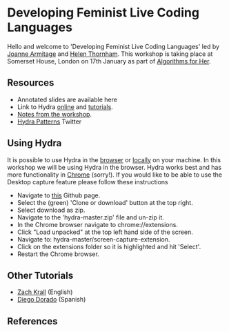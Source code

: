 # Developing Feminist Live Coding Languages

Hello and welcome to 'Developing Feminist Live Coding Languages' led by [Joanne Armitage](https://research.sociology.cam.ac.uk/profile/dr-joanne-armitage) and [Helen Thornham](https://ahc.leeds.ac.uk/media/staff/485/dr-helen-thornham). This workshop is taking place at Somerset House, London on 17th January as part of [Algorithms for Her](https://algorithmsforher.wordpress.com/call-for-papers/).

## Resources

* Annotated slides are available here
* Link to Hydra [online](https://hydra-editor.glitch.me/) and [tutorials](https://github.com/ojack/hydra). 
* [Notes from the workshop](https://pad.riseup.net/p/9SWcehp9OAPGT31VkVeD-keep).
* [Hydra Patterns](https://twitter.com/hydra_patterns) Twitter

## Using Hydra

It is possible to use Hydra in the [browser](https://www.google.com/intl/en_uk/chrome/) or [locally](https://github.com/ojack/atom-hydra) on your machine. In this workshop we will be using Hydra in the browser. Hydra works best and has more functionality in [Chrome](https://www.google.com/intl/en_uk/chrome/) (sorry!). If you would like to be able to use the Desktop capture feature please follow these instructions
* Navigate to [this](https://github.com/ojack/hydra) Github page.
* Select the (green) 'Clone or download' button at the top right. 
* Select download as zip.
* Navigate to the 'hydra-master.zip' file and un-zip it. 
* In the Chrome browser navigate to chrome://extensions.
* Click "Load unpacked" at the top left hand side of the screen.
* Navigate to: hydra-master/screen-capture-extension.  
* Click on the extensions folder so it is highlighted and hit 'Select'.
* Restart the Chrome browser.

## Other Tutorials
* [Zach Krall](https://github.com/zachkrall/hydra-workshop) (English)
* [Diego Dorado](https://github.com/diegodorado/taller-hydra) (Spanish)

## References
